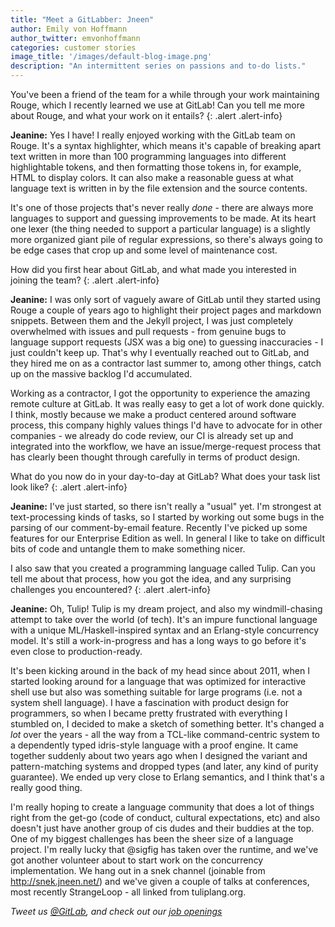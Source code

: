 ```yaml
---
title: "Meet a GitLabber: Jneen"
author: Emily von Hoffmann
author_twitter: emvonhoffmann
categories: customer stories
image_title: '/images/default-blog-image.png'
description: "An intermittent series on passions and to-do lists."
---
```



<!-- more -->

You've been a friend of the team for a while through your work maintaining Rouge, which I recently learned we use at GitLab! Can you tell me more about Rouge, and what your work on it entails?
{: .alert .alert-info} 

**Jeanine:** Yes I have! I really enjoyed working with the GitLab team on Rouge. It's a syntax highlighter, which means it's capable of breaking apart text written in more than 100 programming languages into different highlightable tokens, and then formatting those tokens in, for example, HTML to display colors. It can also make a reasonable guess at what language text is written in by the file extension and the source contents.

It's one of those projects that's never really *done* - there are always more languages to support and guessing improvements to be made. At its heart one lexer (the thing needed to support a particular language) is a slightly more organized giant pile of regular expressions, so there's always going to be edge cases that crop up and some level of maintenance cost.

How did you first hear about GitLab, and what made you interested in joining the team?
{: .alert .alert-info}

**Jeanine:** I was only sort of vaguely aware of GitLab until they started using Rouge a couple of years ago to highlight their project pages and markdown snippets. Between them and the Jekyll project, I was just completely overwhelmed with issues and pull requests - from genuine bugs to language support requests (JSX was a big one) to guessing inaccuracies - I just couldn't keep up. That's why I eventually reached out to GitLab, and they hired me on as a contractor last summer to, among other things, catch up on the massive backlog I'd accumulated.

Working as a contractor, I got the opportunity to experience the amazing remote culture at GitLab. It was really easy to get a lot of work done quickly. I think, mostly because we make a product centered around software process, this company highly values things I'd have to advocate for in other companies - we already do code review, our CI is already set up and integrated into the workflow, we have an issue/merge-request process that has clearly been thought through carefully in terms of product design.

What do you now do in your day-to-day at GitLab? What does your task list look like?
{: .alert .alert-info}

**Jeanine:** I've just started, so there isn't really a "usual" yet. I'm strongest at text-processing kinds of tasks, so I started by working out some bugs in the parsing of our comment-by-email feature. Recently I've picked up some features for our Enterprise Edition as well. In general I like to take on difficult bits of code and untangle them to make something nicer.

I also saw that you created a programming language called Tulip. Can you tell me about that process, how you got the idea, and any surprising challenges you encountered?
{: .alert .alert-info}

**Jeanine:** Oh, Tulip! Tulip is my dream project, and also my windmill-chasing attempt to take over the world (of tech). It's an impure functional language with a unique ML/Haskell-inspired syntax and an Erlang-style concurrency model. It's still a work-in-progress and has a long ways to go before it's even close to production-ready.

It's been kicking around in the back of my head since about 2011, when I started looking around for a language that was optimized for interactive shell use but also was something suitable for large programs (i.e. not a system shell language). I have a fascination with product design for programmers, so when I became pretty frustrated with everything I stumbled on, I decided to make a sketch of something better. It's changed a *lot* over the years - all the way from a TCL-like command-centric system to a dependently typed idris-style language with a proof engine. It came together suddenly about two years ago when I designed the variant and pattern-matching systems and dropped types (and later, any kind of purity guarantee). We ended up very close to Erlang semantics, and I think that's a really good thing.

I'm really hoping to create a language community that does a lot of things right from the get-go (code of conduct, cultural expectations, etc) and also doesn't just have another group of cis dudes and their buddies at the top. One of my biggest challenges has been the sheer size of a language project. I'm really lucky that @sigfig has taken over the runtime, and we've got another volunteer about to start work on the concurrency implementation. We hang out in a snek channel (joinable from http://snek.jneen.net/) and we've given a couple of talks at conferences, most recently StrangeLoop - all linked from tuliplang.org.


_Tweet us [@GitLab](https://twitter.com/gitlab), and check out our [job openings](https://about.gitlab.com/jobs/)_





